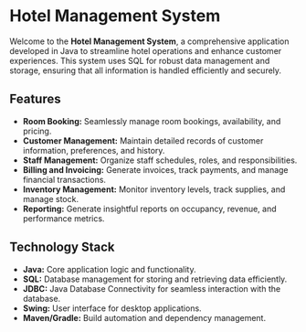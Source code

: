 # Hotel Management System

Welcome to the **Hotel Management System**, a comprehensive application developed in Java to streamline hotel operations and enhance customer experiences. This system uses SQL for robust data management and storage, ensuring that all information is handled efficiently and securely.

## Features

- **Room Booking:** Seamlessly manage room bookings, availability, and pricing.
- **Customer Management:** Maintain detailed records of customer information, preferences, and history.
- **Staff Management:** Organize staff schedules, roles, and responsibilities.
- **Billing and Invoicing:** Generate invoices, track payments, and manage financial transactions.
- **Inventory Management:** Monitor inventory levels, track supplies, and manage stock.
- **Reporting:** Generate insightful reports on occupancy, revenue, and performance metrics.

## Technology Stack

- **Java:** Core application logic and functionality.
- **SQL:** Database management for storing and retrieving data efficiently.
- **JDBC:** Java Database Connectivity for seamless interaction with the database.
- **Swing:** User interface for desktop applications.
- **Maven/Gradle:** Build automation and dependency management.